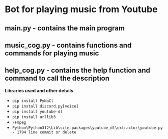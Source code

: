 # Bot for playing music from Youtube

## main.py - contains the main program
## music_cog.py - contains functions and commands for playing music
## help_cog.py - contains the help function and command to call the description

**Libraries used and other details**
* ```pip install PyNaCl```
* ```pip install discord.py[voice]```
* ```pip install youtube-dl```
* ```pip install urllib3```
* ```FFmpeg```
* ```Python\Python312\Lib\site-packages\youtube_dl\extractor\youtube.py - 1794 line commit or delete ```